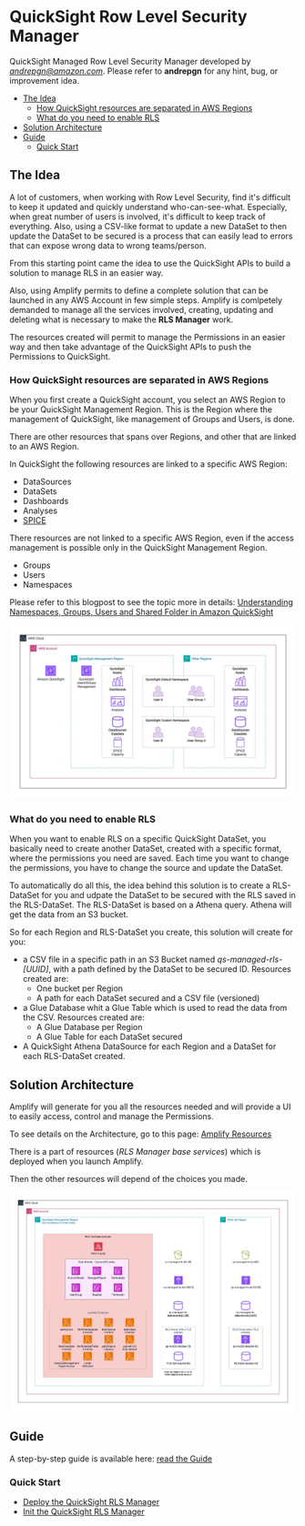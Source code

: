 # QuickSight Row Level Security Manager

QuickSight Managed Row Level Security Manager developed by *andrepgn@amazon.com*.
Please refer to **andrepgn** for any hint, bug, or improvement idea.

* [The Idea](#the-idea)
    * [How QuickSight resources are separated in AWS Regions](#how-quicksight-resources-are-separated-in-aws-regions)
    * [What do you need to enable RLS](#what-do-you-need-to-enable-rls)
* [Solution Architecture](#solution-architecture)
* [Guide](#guide)
    * [Quick Start](#quick-start)

## The Idea

A lot of customers, when working with Row Level Security, find it's difficult to keep it updated and quickly understand who-can-see-what.
Especially, when great number of users is involved, it's difficult to keep track of everything. Also, using a CSV-like format to update a new DataSet to then update the DataSet to be secured is a process that can easily lead to errors that can expose wrong data to wrong teams/person.

From this starting point came the idea to use the QuickSight APIs to build a solution to manage RLS in an easier way.

Also, using Amplify permits to define a complete solution that can be launched in any AWS Account in few simple steps. Amplify is comlpetely demanded to manage all the services involved, creating, updating and deleting what is necessary to make the **RLS Manager** work.

The resources created will permit to manage the Permissions in an easier way and then take advantage of the QuickSight APIs to push the Permissions to QuickSight.

### How QuickSight resources are separated in AWS Regions

When you first create a QuickSight account, you select an AWS Region to be your QuickSight Management Region. This is the Region where the management of QuickSight, like management of Groups and Users, is done.

There are other resources that spans over Regions, and other that are linked to an AWS Region.

In QuickSight the following resources are linked to a specific AWS Region:

- DataSources
- DataSets
- Dashboards
- Analyses
- [SPICE](https://docs.aws.amazon.com/quicksight/latest/user/spice.html)

There resources are not linked to a specific AWS Region, even if the access management is possible only in the QuickSight Management Region.

- Groups
- Users
- Namespaces

Please refer to this blogpost to see the topic more in details: [Understanding Namespaces, Groups, Users and Shared Folder in Amazon QuickSight](https://community.amazonquicksight.com/t/understanding-namespaces-groups-users-and-shared-folder-in-amazon-quicksight/13158)

![QuickSight Resources](Guide/images/QuickSight%20Resources%20in%20Regions.jpg)

### What do you need to enable RLS

When you want to enable RLS on a specific QuickSight DataSet, you basically need to create another DataSet, created with a specific format, where the permissions you need are saved. Each time you want to change the permissions, you have to change the source and update the DataSet.

To automatically do all this, the idea behind this solution is to create a RLS-DataSet for you and udpate the DataSet to be secured with the RLS saved in the RLS-DataSet.
The RLS-DataSet is based on a Athena query. Athena will get the data from an S3 bucket.

So for each Region and RLS-DataSet you create, this solution will create for you:

- a CSV file in a specific path in an S3 Bucket named _qs-managed-rls-[UUID]_, with a path defined by the DataSet to be secured ID. Resources created are:
  - One bucket per Region
  - A path for each DataSet secured and a CSV file (versioned)
- a Glue Database whit a Glue Table which is used to read the data from the CSV. Resources created are:
  - A Glue Database per Region
  - A Glue Table for each DataSet secured
- A QuickSight Athena DataSource for each Region and a DataSet for each RLS-DataSet created.


## Solution Architecture

Amplify will generate for you all the resources needed and will provide a UI to easily access, control and manage the Permissions.

To see details on the Architecture, go to this page: [Amplify Resources](/Guide/Amplify-Resources.md)

There is a part of resources (_RLS Manager base services_) which is deployed when you launch Amplify.

Then the other resources will depend of the choices you made.

![Architecture](Guide/images/RLS-Tool-Architecture.jpg)

## Guide

A step-by-step guide is available here: [read the Guide](/Guide/TheGuide.md)

### Quick Start
* [Deploy the QuickSight RLS Manager](/Guide/Install.md)
* [Init the QuickSight RLS Manager](/Guide/Initialization.md)

